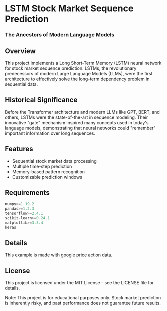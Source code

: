 # LSTM Stock Market Sequence Prediction
### The Ancestors of Modern Language Models

## Overview
This project implements a Long Short-Term Memory (LSTM) neural network for stock market sequence prediction. LSTMs, the revolutionary predecessors of modern Large Language Models (LLMs), were the first architecture to effectively solve the long-term dependency problem in sequential data.

## Historical Significance
Before the Transformer architecture and modern LLMs like GPT, BERT, and others, LSTMs were the state-of-the-art in sequence modeling. Their innovative "gate" mechanism inspired many concepts used in today's language models, demonstrating that neural networks could "remember" important information over long sequences.

## Features
- Sequential stock market data processing
- Multiple time-step prediction
- Memory-based pattern recognition
- Customizable prediction windows

## Requirements
```python
numpy>=1.19.2
pandas>=1.2.3
tensorflow>=2.4.1
scikit-learn>=0.24.1
matplotlib>=3.3.4
keras
```
## Details

This example is made with google price action data.

## License
This project is licensed under the MIT License - see the LICENSE file for details.

Note: This project is for educational purposes only. Stock market prediction is inherently risky, and past performance does not guarantee future results.